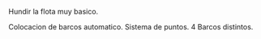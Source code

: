 Hundir la flota muy basico.

Colocacion de barcos automatico. Sistema de puntos. 4 Barcos distintos.
